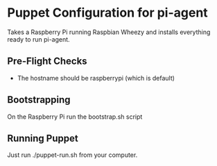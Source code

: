 Puppet Configuration for pi-agent
=================================

Takes a Raspberry Pi running Raspbian Wheezy and installs everything
ready to run pi-agent.

Pre-Flight Checks
-----------------
* The hostname should be raspberrypi (which is default)

Bootstrapping
-------------
On the Raspberry Pi run the bootstrap.sh script

Running Puppet
--------------
Just run 
    ./puppet-run.sh <ip address>
from your computer.
